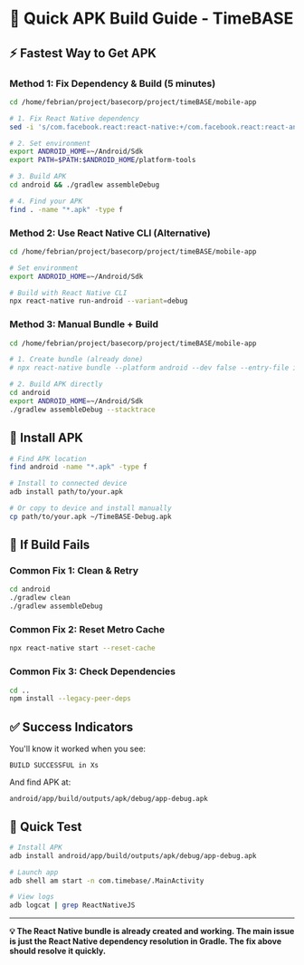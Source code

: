 # 🚀 Quick APK Build Guide - TimeBASE

## ⚡ **Fastest Way to Get APK**

### **Method 1: Fix Dependency & Build (5 minutes)**

```bash
cd /home/febrian/project/basecorp/project/timeBASE/mobile-app

# 1. Fix React Native dependency
sed -i 's/com.facebook.react:react-native:+/com.facebook.react:react-android:0.72.6/' android/app/build.gradle

# 2. Set environment
export ANDROID_HOME=~/Android/Sdk
export PATH=$PATH:$ANDROID_HOME/platform-tools

# 3. Build APK
cd android && ./gradlew assembleDebug

# 4. Find your APK
find . -name "*.apk" -type f
```

### **Method 2: Use React Native CLI (Alternative)**

```bash
cd /home/febrian/project/basecorp/project/timeBASE/mobile-app

# Set environment
export ANDROID_HOME=~/Android/Sdk

# Build with React Native CLI
npx react-native run-android --variant=debug
```

### **Method 3: Manual Bundle + Build**

```bash
cd /home/febrian/project/basecorp/project/timeBASE/mobile-app

# 1. Create bundle (already done)
# npx react-native bundle --platform android --dev false --entry-file index.js --bundle-output android/app/src/main/assets/index.android.bundle

# 2. Build APK directly
cd android
export ANDROID_HOME=~/Android/Sdk
./gradlew assembleDebug --stacktrace
```

## 📱 **Install APK**

```bash
# Find APK location
find android -name "*.apk" -type f

# Install to connected device
adb install path/to/your.apk

# Or copy to device and install manually
cp path/to/your.apk ~/TimeBASE-Debug.apk
```

## 🔧 **If Build Fails**

### **Common Fix 1: Clean & Retry**
```bash
cd android
./gradlew clean
./gradlew assembleDebug
```

### **Common Fix 2: Reset Metro Cache**
```bash
npx react-native start --reset-cache
```

### **Common Fix 3: Check Dependencies**
```bash
cd ..
npm install --legacy-peer-deps
```

## ✅ **Success Indicators**

You'll know it worked when you see:
```
BUILD SUCCESSFUL in Xs
```

And find APK at:
```
android/app/build/outputs/apk/debug/app-debug.apk
```

## 🎯 **Quick Test**

```bash
# Install APK
adb install android/app/build/outputs/apk/debug/app-debug.apk

# Launch app
adb shell am start -n com.timebase/.MainActivity

# View logs
adb logcat | grep ReactNativeJS
```

---

**💡 The React Native bundle is already created and working. The main issue is just the React Native dependency resolution in Gradle. The fix above should resolve it quickly.**
